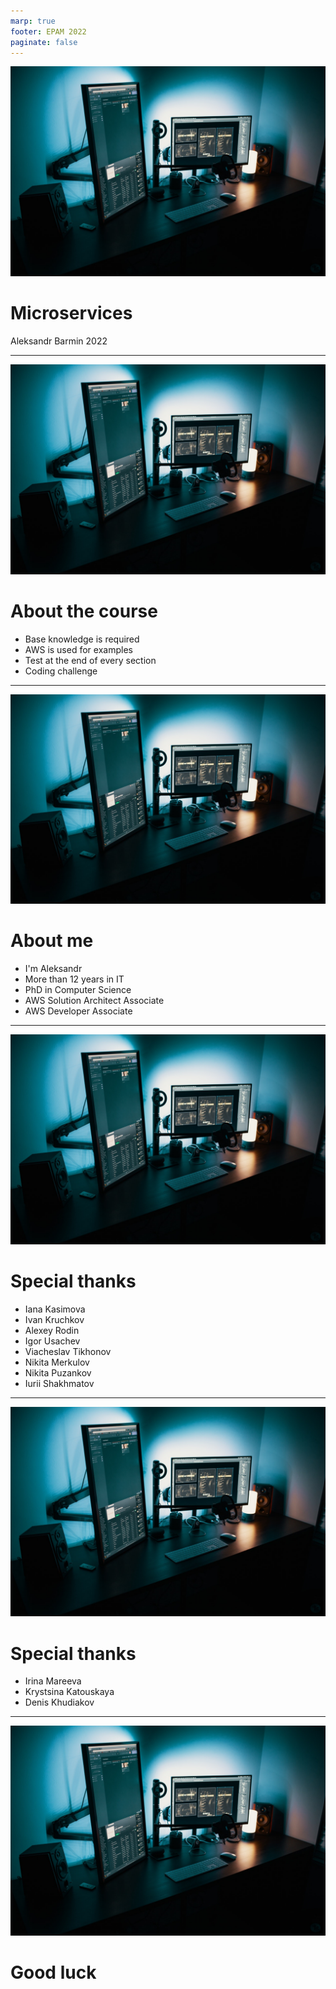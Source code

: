 ```yaml
---
marp: true
footer: EPAM 2022
paginate: false
---
```


![bg right](./images/pexels-josh-sorenson-1714208.jpg)
# Microservices

Aleksandr Barmin
2022

<!-- 

Hello colleagues, welcome to the microservices intensive course. My name is Aleksandr Barmin and I'll be your instructor for this course. 

We're going to get savvy with quite modern and popular architecture style. This course is going to be long and very interesting, it includes not only theory but also a lot of hands-on sessions. 

-->

---

![bg right](./images/pexels-josh-sorenson-1714208.jpg)
# About the course

* Base knowledge is required
* AWS is used for examples
* Test at the end of every section
* Coding challenge

<!-- 

This is an advanced course so some base prior knowledge is required. Initially, this course was developed for Java engineers, so the majority of demonstrated examples are based on the Spring Framework. Hope, it is not an issue. 

Microservices are widely used in clouds so a lot of examples here are deployed into AWS. Nevertheless, other cloud providers have similar services and provide similar capabilities so that the knowledge you get here will be relevant for other cloud providers as well. 

The course consists of 11 sections and at the end of every section there is a simple test for self-check. 

I also encourage you to solve a coding challenge which allows you to get practical experience. 

-->

---

![bg right](./images/pexels-josh-sorenson-1714208.jpg)
# About me

* I'm Aleksandr
* More than 12 years in IT
* PhD in Computer Science
* AWS Solution Architect Associate
* AWS Developer Associate

<!--  

A little bit about me. My name is Aleksandr Barmin and I'm super delighted to be your instructor for this course. 

In the year 2022 I'm more than 12 years in software development. I'm experienced in both backend and frontend but prefer to write code in Java. 

If you hear I'm speaking like a teacher, it's because I have a degree in computer science and had an opportunity to teach in the university. 

Also, I'm AWS certified solution architect and developer. 

I wish you a very exciting learning. 

-->

---

![bg right](./images/pexels-josh-sorenson-1714208.jpg)
# Special thanks

* Iana Kasimova
* Ivan Kruchkov
* Alexey Rodin
* Igor Usachev
* Viacheslav Tikhonov
* Nikita Merkulov
* Nikita Puzankov
* Iurii Shakhmatov

<!--  

This course was developed by many people within many years so I'd like to say special thanks to 

* Iana Kasimova
* Ivan Kruchkov
* Alexey Rodin
* Igor Usachev
* Viacheslav Tikhonov
* Nikita Merkulov
* Nikita Puzankov
* Iurii Shakhmatov

for preparing theoretical and practical parts for this and previous runs of the course. 

-->

---

![bg right](./images/pexels-josh-sorenson-1714208.jpg)
# Special thanks

* Irina Mareeva
* Krystsina Katouskaya
* Denis Khudiakov

<!--  

Also I would like to say thank you to 

* Irina Mareeva
* Krystsina Katouskaya
* Denis Khudiakov

who helped with running development and conducting the course. 

It was not possible to do all this great job without your assistance. 

-->

---

![bg right](./images/pexels-josh-sorenson-1714208.jpg)
# Good luck